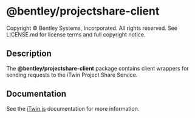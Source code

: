 # @bentley/projectshare-client

Copyright © Bentley Systems, Incorporated. All rights reserved. See LICENSE.md for license terms and full copyright notice.

## Description

The __@bentley/projectshare-client__ package contains client wrappers for sending requests to the iTwin Project Share Service.

## Documentation

See the [iTwin.js](https://www.itwinjs.org) documentation for more information.

